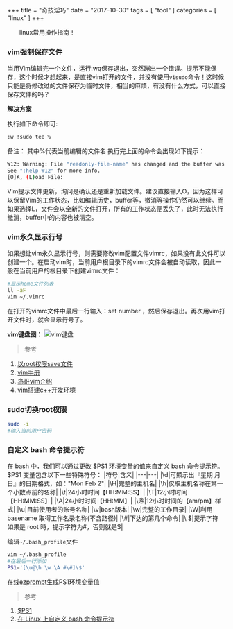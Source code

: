 +++
title = "奇技淫巧"
date = "2017-10-30"
tags = [ "tool" ]
categories = [ "linux" ]
+++

&emsp;&emsp;linux常用操作指南！
<!--more-->
### vim强制保存文件

当用Vim编辑完一个文件，运行:wq保存退出，突然蹦出一个错误。提示不能保存，这个时候才想起来，是直接vim打开的文件，并没有使用`visudo`命令！这时候只能是将修改过的文件保存为临时文件，相当的麻烦，有没有什么方式，可以直接保存文件的吗？

**解决方案**

执行如下命令即可:

```bash
:w !sudo tee %
```

备注： 其中%代表当前编辑的文件名
执行完上面的命令会出现如下提示：

```bash
W12: Warning: File "readonly-file-name" has changed and the buffer was changed in Vim as well
See ":help W12" for more info.
[O]K, (L)oad File:
```

Vim提示文件更新，询问是确认还是重新加载文件。建议直接输入O，因为这样可以保留Vim的工作状态，比如编辑历史，buffer等，撤消等操作仍然可以继续。而如果选择L，文件会以全新的文件打开，所有的工作状态便丢失了，此时无法执行撤消，buffer中的内容也被清空。
### vim永久显示行号
如果想让vim永久显示行号，则需要修改vim配置文件vimrc，如果没有此文件可以创建一个。在启动vim时，当前用户根目录下的vimrc文件会被自动读取，因此一般在当前用户的根目录下创建vimrc文件：
```bash
#显示home文件列表
ll -aF
vim ~/.vimrc
``` 
在打开的vimrc文件中最后一行输入：set number ，然后保存退出。再次用vim打开文件时，就会显示行号了。

**vim键盘图：**
![vim键盘](../../pictures/vi-vim-cheat-sheet-sch.gif "点我显示")

>参考

1. [以root权限save文件](http://feihu.me/blog/2014/vim-write-read-only-file/ "点我访问")
2. [vim手册](http://vimcdoc.sourceforge.net/doc/autocmd.html#autocmd-events "点我访问")
3. [鸟哥vim介绍](http://linux.vbird.org/linux_basic/0310vi.php "点我访问")
4. [vim搭建c++开发环境](https://www.zhihu.com/question/47691414 "点我访问")

### sudo切换root权限
```bash
sudo -i
#输入当前用户密码
```
### 自定义 bash 命令提示符
在 bash 中，我们可以通过更改 $PS1 环境变量的值来自定义 bash 命令提示符。 
$PS1 变量包含以下一些特殊符号：
|符号|含义|
|---|---|
|\\d|可顯示出『星期 月 日』的日期格式，如："Mon Feb 2"|
|\\H|完整的主机名|
|\\h|仅取主机名称在第一个小数点前的名称|
|\\t|24小时时间【HH:MM:SS】|
|\\T|12小时时间【HH:MM:SS】|
|\\A|24小时时间【HH:MM】|
|\\@|12小时时间的【am/pm】样式|
|\\u|目前使用者的账号名称|
|\\v|bash版本|
|\\w|完整的工作目录|
|\\W|利用 basename 取得工作名录名称(不含路径)|
|\\#|下达的第几个命令|
|\\ $|提示字符 如果是 root 時，提示字符为#，否则就是$|

编辑`~/.bash_profile`文件
```bash
vim ~/.bash_profile
#在最后一行添加
PS1='[\u@\h \w \A #\#]\$'
```
在线[ezprompt](https://ezprompt.net/ "点我访问")生成PS1环境变量值

>参考

1. [$PS1](http://linux.vbird.org/linux_basic/0320bash.php#variable_environ "点我访问")
2. [在 Linux 上自定义 bash 命令提示符](https://zhuanlan.zhihu.com/p/50993989 "点我访问")